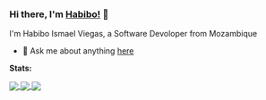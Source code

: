 ### Hi there, I'm [Habibo!](https://github.com/HabiboIV) 👋

I'm Habibo Ismael Viegas, a Software Devoloper from Mozambique

- 💬 Ask me about anything [here](https://github.com/HabiboIV/HabiboIV/issues)

**Stats:**  

<a href="https://github.com/HabiboIV">  
  <img align="center" src="https://github-readme-stats.vercel.app/api?username=HabiboIV&show_icons=true&icon_color=805AD5&text_color=718096&bg_color=ffffff00&hide_title=true&include_all_commits=true&count_private=true&hide_border=true" />
</a>

<a href="https://github.com/HabiboIV">
  <img align="center" src="https://github-readme-stats.vercel.app/api/wakatime?username=HabiboIV" />
</a>

<a href="https://github.com/anuraghazra/github-readme-stats">
  <!-- Change the `github-readme-stats.anuraghazra1.vercel.app` to `github-readme-stats.vercel.app`  -->
  <img align="center" src="https://github-readme-stats.anuraghazra1.vercel.app/api/pin/?username=anuraghazra&repo=github-readme-stats&theme=material-palenight" />
</a>  

